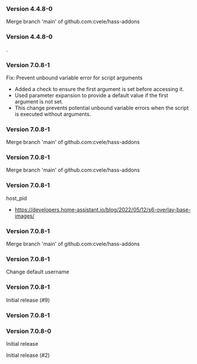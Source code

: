 ### Version 4.4.8-0
Merge branch 'main' of github.com:cvele/hass-addons

### Version 4.4.8-0
.

### Version 7.0.8-1
Fix: Prevent unbound variable error for script arguments

- Added a check to ensure the first argument is set before accessing it.
- Used parameter expansion to provide a default value if the first argument is not set.
- This change prevents potential unbound variable errors when the script is executed without arguments.

### Version 7.0.8-1
Merge branch 'main' of github.com:cvele/hass-addons

### Version 7.0.8-1
Merge branch 'main' of github.com:cvele/hass-addons

### Version 7.0.8-1
host_pid
- https://developers.home-assistant.io/blog/2022/05/12/s6-overlay-base-images/

### Version 7.0.8-1
Merge branch 'main' of github.com:cvele/hass-addons

### Version 7.0.8-1
Change default username

### Version 7.0.8-1
Initial release (#9)


### Version 7.0.8-1

### Version 7.0.8-0


Initial release

Initial release (#2)

